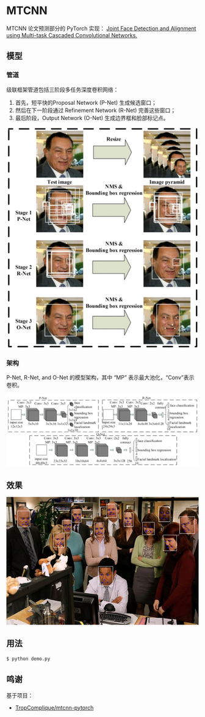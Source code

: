 # MTCNN

MTCNN 论文预测部分的 PyTorch 实现：
[Joint Face Detection and Alignment using Multi-task Cascaded Convolutional Networks.](https://arxiv.org/abs/1604.02878)

## 模型

### 管道

级联框架管道包括三阶段多任务深度卷积网络：
1. 首先，短平快的Proposal Network (P-Net) 生成候选窗口；
2. 然后在下一阶段通过 Refinement Network (R-Net) 完善这些窗口；
3. 最后阶段，Output Network (O-Net) 生成边界框和脸部标记点。

![image](https://github.com/foamliu/MTCNN/raw/master/images/pipeline.png)

### 架构

P-Net, R-Net, and O-Net 的模型架构，其中 “MP” 表示最大池化，“Conv”表示卷积。

![image](https://github.com/foamliu/MTCNN/raw/master/images/architecture.png)

## 效果

![image](https://github.com/foamliu/MTCNN/raw/master/images/example.png)

## 用法

```bash
$ python demo.py
```

## 鸣谢

基于项目：
 - [TropComplique/mtcnn-pytorch](https://github.com/TropComplique/mtcnn-pytorch)
